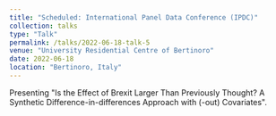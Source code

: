 ```yaml
---
title: "Scheduled: International Panel Data Conference (IPDC)"
collection: talks
type: "Talk"
permalink: /talks/2022-06-18-talk-5
venue: "University Residential Centre of Bertinoro"
date: 2022-06-18
location: "Bertinoro, Italy"
---
```


Presenting "Is the Effect of Brexit Larger Than Previously Thought? A Synthetic Difference-in-differences Approach with (-out) Covariates".
